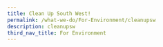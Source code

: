 ```yaml
---
title: Clean Up South West!
permalink: /what-we-do/For-Environment/cleanupsw
description: cleanupsw
third_nav_title: For Environment
---
```

